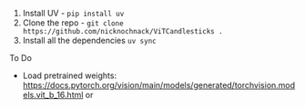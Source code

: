 1. Install UV - `pip install uv`
2. Clone the repo - `git clone https://github.com/nicknochnack/ViTCandlesticks .`
3. Install all the dependencies `uv sync`

To Do
- Load pretrained weights: 
    https://docs.pytorch.org/vision/main/models/generated/torchvision.models.vit_b_16.html or 
    
